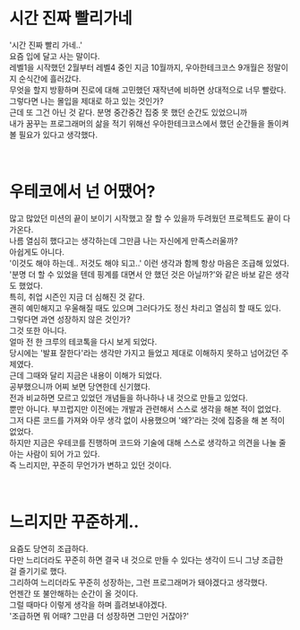 # 시간 진짜 빨리가네
'시간 진짜 빨리 가네..'  
요즘 입에 달고 사는 말이다.  
레벨1을 시작했던 2월부터 레벨4 중인 지금 10월까지, 우아한테크코스 9개월은 정말이지 순식간에 흘러갔다.    
무엇을 할지 방황하며 진로에 대해 고민했던 재작년에 비하면 상대적으로 너무 빨랐다.  
그렇다면 나는 몰입을 제대로 하고 있는 것인가?  
근데 또 그건 아닌 것 같다. 분명 중간중간 집중 못 했던 순간도 있었으니까  
내가 꿈꾸는 프로그래머의 삶을 적기 위해선 우아한테크코스에서 했던 순간들을 돌이켜 볼 필요가 있다고 생각했다.    

<br/>

# 우테코에서 넌 어땠어?
많고 많았던 미션의 끝이 보이기 시작했고 잘 할 수 있을까 두려웠던 프로젝트도 끝이 다가온다.  
나름 열심히 했다고는 생각하는데 그만큼 나는 자신에게 만족스러울까?    
아쉽게도 아니다.  
'이것도 해야 하는데.. 저것도 해야 되고..' 이런 생각과 함께 항상 마음은 조급해 있었다.  
'분명 더 할 수 있었을 텐데 핑계를 대면서 안 했던 것은 아닐까?'와 같은 바보 같은 생각도 했었다.  
특히, 취업 시즌인 지금 더 심해진 것 같다.  
괜히 예민해지고 우울해질 때도 있으며 그러다가도 정신 차리고 열심히 할 때도 있다.  
그렇다면 과연 성장하지 않은 것인가?    
그것 또한 아니다.  
얼마 전 한 크루의 테코톡을 다시 보게 되었다.  
당시에는 '발표 잘한다'라는 생각만 가지고 들었고 제대로 이해하지 못하고 넘어갔던 주제였다.    
근데 그때와 달리 지금은 내용이 이해가 되었다.  
공부했으니까 어찌 보면 당연한데 신기했다.  
전과 비교하면 모르고 있었던 개념들을 하나하나 내 것으로 만들고 있었다.  
뿐만 아니다. 부끄럽지만 이전에는 개발과 관련해서 스스로 생각을 해본 적이 없었다.  
그저 다른 코드를 가져와 아무 생각 없이 사용했으며 '왜?'라는 것에 집중을 해 본 적이 없었다.  
하지만 지금은 우테코를 진행하며 코드와 기술에 대해 스스로 생각하고 의견을 나눌 줄 아는 사람이 되어 가고 있다.  
즉 느리지만, 꾸준히 무언가가 변하고 있던 것이다.  

<br/>

# 느리지만 꾸준하게..
요즘도 당연히 조급하다.  
다만 느리더라도 꾸준히 하면 결국 내 것으로 만들 수 있다는 생각이 드니 그냥 조급한 걸 즐기기로 했다.  
그리하여 느리더라도 꾸준히 성장하는, 그런 프로그래머가 돼야겠다고 생각했다.   
언젠간 또 불안해하는 순간이 올 것이다.  
그럴 때마다 이렇게 생각을 하며 흘려보내야겠다.  
'조급하면 뭐 어때? 그만큼 더 성장하면 그만인 거잖아?'  


